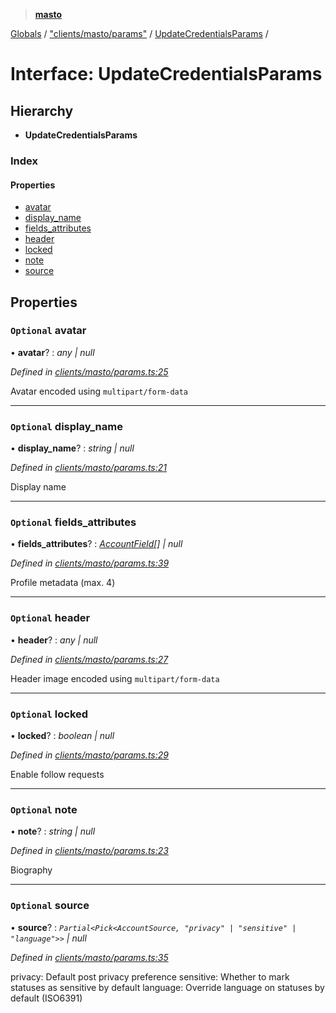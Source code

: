 > **[masto](../README.md)**

[Globals](../globals.md) / ["clients/masto/params"](../modules/_clients_masto_params_.md) / [UpdateCredentialsParams](_clients_masto_params_.updatecredentialsparams.md) /

# Interface: UpdateCredentialsParams

## Hierarchy

* **UpdateCredentialsParams**

### Index

#### Properties

* [avatar](_clients_masto_params_.updatecredentialsparams.md#optional-avatar)
* [display_name](_clients_masto_params_.updatecredentialsparams.md#optional-display_name)
* [fields_attributes](_clients_masto_params_.updatecredentialsparams.md#optional-fields_attributes)
* [header](_clients_masto_params_.updatecredentialsparams.md#optional-header)
* [locked](_clients_masto_params_.updatecredentialsparams.md#optional-locked)
* [note](_clients_masto_params_.updatecredentialsparams.md#optional-note)
* [source](_clients_masto_params_.updatecredentialsparams.md#optional-source)

## Properties

### `Optional` avatar

• **avatar**? : *any | null*

*Defined in [clients/masto/params.ts:25](https://github.com/neet/masto.js/blob/aaa534e/src/clients/masto/params.ts#L25)*

Avatar encoded using `multipart/form-data`

___

### `Optional` display_name

• **display_name**? : *string | null*

*Defined in [clients/masto/params.ts:21](https://github.com/neet/masto.js/blob/aaa534e/src/clients/masto/params.ts#L21)*

Display name

___

### `Optional` fields_attributes

• **fields_attributes**? : *[AccountField](_entities_account_.accountfield.md)[] | null*

*Defined in [clients/masto/params.ts:39](https://github.com/neet/masto.js/blob/aaa534e/src/clients/masto/params.ts#L39)*

Profile metadata (max. 4)

___

### `Optional` header

• **header**? : *any | null*

*Defined in [clients/masto/params.ts:27](https://github.com/neet/masto.js/blob/aaa534e/src/clients/masto/params.ts#L27)*

Header image encoded using `multipart/form-data`

___

### `Optional` locked

• **locked**? : *boolean | null*

*Defined in [clients/masto/params.ts:29](https://github.com/neet/masto.js/blob/aaa534e/src/clients/masto/params.ts#L29)*

Enable follow requests

___

### `Optional` note

• **note**? : *string | null*

*Defined in [clients/masto/params.ts:23](https://github.com/neet/masto.js/blob/aaa534e/src/clients/masto/params.ts#L23)*

Biography

___

### `Optional` source

• **source**? : *`Partial<Pick<AccountSource, "privacy" | "sensitive" | "language">>` | null*

*Defined in [clients/masto/params.ts:35](https://github.com/neet/masto.js/blob/aaa534e/src/clients/masto/params.ts#L35)*

privacy: Default post privacy preference
sensitive: Whether to mark statuses as sensitive by default
language: Override language on statuses by default (ISO6391)